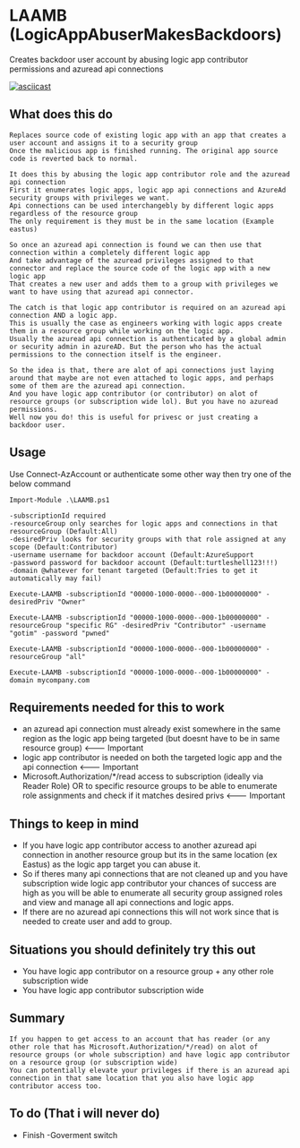 # LAAMB (LogicAppAbuserMakesBackdoors)
Creates backdoor user account by abusing logic app contributor permissions and azuread api connections


[![asciicast](https://asciinema.org/a/392924.svg)](https://asciinema.org/a/392924)

## What does this do

```
Replaces source code of existing logic app with an app that creates a user account and assigns it to a security group
Once the malicious app is finished running. The original app source code is reverted back to normal.

It does this by abusing the logic app contributor role and the azuread api connection
First it enumerates logic apps, logic app api connections and AzureAd security groups with privileges we want.
Api connections can be used interchangebly by different logic apps regardless of the resource group
The only requirement is they must be in the same location (Example eastus)

So once an azuread api connection is found we can then use that connection within a completely different logic app 
And take advantage of the azuread privileges assigned to that connector and replace the source code of the logic app with a new logic app
That creates a new user and adds them to a group with privileges we want to have using that azuread api connector.

The catch is that logic app contributor is required on an azuread api connection AND a logic app.
This is usually the case as engineers working with logic apps create them in a resource group while working on the logic app.
Usually the azuread api connection is authenticated by a global admin or security admin in azureAD. But the person who has the actual permissions to the connection itself is the engineer.

So the idea is that, there are alot of api connections just laying around that maybe are not even attached to logic apps, and perhaps some of them are the azuread api connection.
And you have logic app contributor (or contributor) on alot of resource groups (or subscription wide lol). But you have no azuread permissions.
Well now you do! this is useful for privesc or just creating a backdoor user.
```

## Usage
Use Connect-AzAccount or authenticate some other way then try one of the below command

```
Import-Module .\LAAMB.ps1
```

```
-subscriptionId required
-resourceGroup only searches for logic apps and connections in that resourceGroup (Default:All)
-desiredPriv looks for security groups with that role assigned at any scope (Default:Contributor)
-username username for backdoor account (Default:AzureSupport
-password password for backdoor account (Default:turtleshell123!!!)
-domain @whatever for tenant targeted (Default:Tries to get it automatically may fail)
```

```
Execute-LAAMB -subscriptionId "00000-1000-0000--000-1b00000000" -desiredPriv "Owner"
```

```
Execute-LAAMB -subscriptionId "00000-1000-0000--000-1b00000000" -resourceGroup "specific RG" -desiredPriv "Contributor" -username "gotim" -password "pwned"
```

```
Execute-LAAMB -subscriptionId "00000-1000-0000--000-1b00000000" -resourceGroup "all"
```

```
Execute-LAAMB -subscriptionId "00000-1000-0000--000-1b00000000" -domain mycompany.com
```

## Requirements needed for this to work
* an azuread api connection must already exist somewhere in the same region as the logic app being targeted (but doesnt have to be in same resource group) <--- Important
* logic app contributor is needed on both the targeted logic app and the api connection <--- Important
* Microsoft.Authorization/*/read access to subscription (ideally via Reader Role) OR to specific resource groups to be able to enumerate role assignments and check if it matches desired privs <--- Important

## Things to keep in mind
* If you have logic app contributor access to another azuread api connection in another resource group but its in the same location (ex Eastus) as the logic app target you can abuse it.
* So if theres many api connections that are not cleaned up and you have subscription wide logic app contributor your chances of success are high as you will be able to enumerate all security group assigned roles and view and manage all api connections and logic apps.
* If there are no azuread api connections this will not work since that is needed to create user and add to group.


## Situations you should definitely try this out
* You have logic app contributor on a resource group + any other role subscription wide
* You have logic app contributor subscription wide

## Summary

```
If you happen to get access to an account that has reader (or any other role that has Microsoft.Authorization/*/read) on alot of resource groups (or whole subscription) and have logic app contributor on a resource group (or subscription wide)
You can potentially elevate your privileges if there is an azuread api connection in that same location that you also have logic app contributor access too.
```

## To do (That i will never do)
* Finish -Goverment switch
